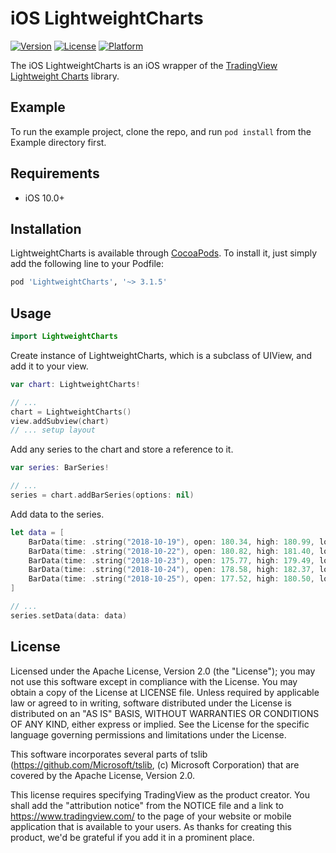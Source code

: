 # iOS LightweightCharts

[![Version](https://img.shields.io/cocoapods/v/LightweightCharts.svg?style=flat)](https://cocoapods.org/pods/LightweightCharts)
[![License](https://img.shields.io/cocoapods/l/LightweightCharts.svg?style=flat)](https://cocoapods.org/pods/LightweightCharts)
[![Platform](https://img.shields.io/cocoapods/p/LightweightCharts.svg?style=flat)](https://cocoapods.org/pods/LightweightCharts)

The iOS LightweightCharts is an iOS wrapper of the [TradingView Lightweight Charts](https://github.com/tradingview/lightweight-charts) library.

## Example

To run the example project, clone the repo, and run `pod install` from the Example directory first.

## Requirements

- iOS 10.0+

## Installation

LightweightCharts is available through [CocoaPods](https://cocoapods.org). To install
it, just simply add the following line to your Podfile:

```ruby
pod 'LightweightCharts', '~> 3.1.5'
```
## Usage

```swift
import LightweightCharts
```

Create instance of LightweightCharts, which is a subclass of UIView, and add it to your view.
```swift
var chart: LightweightCharts!

// ...
chart = LightweightCharts()
view.addSubview(chart)
// ... setup layout
```

Add any series to the chart and store a reference to it.
```swift
var series: BarSeries!

// ...
series = chart.addBarSeries(options: nil)
```

Add data to the series.
```swift
let data = [
    BarData(time: .string("2018-10-19"), open: 180.34, high: 180.99, low: 178.57, close: 179.85),
    BarData(time: .string("2018-10-22"), open: 180.82, high: 181.40, low: 177.56, close: 178.75),
    BarData(time: .string("2018-10-23"), open: 175.77, high: 179.49, low: 175.44, close: 178.53),
    BarData(time: .string("2018-10-24"), open: 178.58, high: 182.37, low: 176.31, close: 176.97),
    BarData(time: .string("2018-10-25"), open: 177.52, high: 180.50, low: 176.83, close: 179.07)
]

// ...
series.setData(data: data)
```

## License

Licensed under the Apache License, Version 2.0 (the "License"); you may not use this software except in compliance with the License. You may obtain a copy of the License at LICENSE file. Unless required by applicable law or agreed to in writing, software distributed under the License is distributed on an "AS IS" BASIS, WITHOUT WARRANTIES OR CONDITIONS OF ANY KIND, either express or implied. See the License for the specific language governing permissions and limitations under the License.

This software incorporates several parts of tslib (https://github.com/Microsoft/tslib, (c) Microsoft Corporation) that are covered by the Apache License, Version 2.0.

This license requires specifying TradingView as the product creator. You shall add the "attribution notice" from the NOTICE file and a link to https://www.tradingview.com/ to the page of your website or mobile application that is available to your users. As thanks for creating this product, we'd be grateful if you add it in a prominent place.
